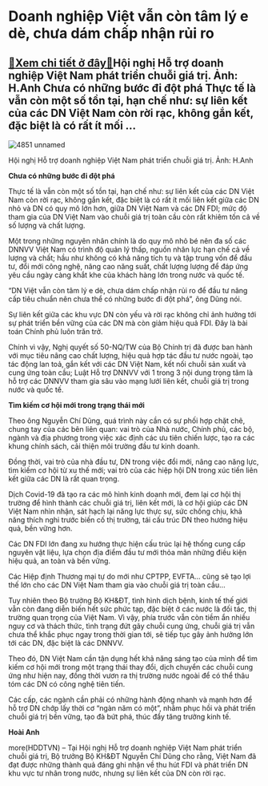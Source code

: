 Doanh nghiệp Việt vẫn còn tâm lý e dè, chưa dám chấp nhận rủi ro
================================================================

[:gift:Xem chi tiết ở đây:gift:](https://hddtvn.com/doanh-nghiep-viet-van-con-tam-ly-e-de-chua-dam-chap-nhan-rui-ro/)Hội nghị Hỗ trợ doanh nghiệp Việt Nam phát triển chuỗi giá trị. Ảnh: H.Anh Chưa có những bước đi đột phá Thực tế là vẫn còn một số tồn tại, hạn chế như: sự liên kết của các DN Việt Nam còn rời rạc, không gắn kết, đặc biệt là có rất ít mối …
------------------------------------------------------------------------------------------------------------------------------------------------------------------------------------------------------------------------------------------------





![4851 unnamed](https://haiquanonline.com.vn/stores/news_dataimages/hienntt/072020/24/10/4851_unnamed.jpg?rt=20200724133836 "undefined")


Hội nghị Hỗ trợ doanh nghiệp Việt Nam phát triển chuỗi giá trị. Ảnh: H.Anh



**Chưa có những bước đi đột phá**


Thực tế là vẫn còn một số tồn tại, hạn chế như: sự liên kết của các DN Việt Nam còn rời rạc, không gắn kết, đặc biệt là có rất ít mối liên kết giữa các DN nhỏ và DN có quy mô lớn hơn, giữa DN Việt Nam và các DN FDI; mức độ tham gia của DN Việt Nam vào chuỗi giá trị toàn cầu còn rất khiêm tốn cả về số lượng và chất lượng.


Một trong những nguyên nhân chính là do quy mô nhỏ bé nên đa số các DNNVV Việt Nam có trình độ quản lý thấp, nguồn nhân lực hạn chế cả về lượng và chất; hầu như không có khả năng tích tụ và tập trung vốn để đầu tư, đổi mới công nghệ, nâng cao năng suất, chất lượng lượng để đáp ứng yêu cầu ngày càng khắt khe của khách hàng lớn trong nước và quốc tế. 


“DN Việt vẫn còn tâm lý e dè, chưa dám chấp nhận rủi ro để đầu tư nâng cấp tiêu chuẩn nên chưa thể có những bước đi đột phá”, ông Dũng nói.


Sự liên kết giữa các khu vực DN còn yếu và rời rạc không chỉ ảnh hưởng tới sự phát triển bền vững của các DN mà còn giảm hiệu quả FDI. Đây là bài toán Chính phủ luôn trăn trở.


Chính vì vậy, Nghị quyết số 50-NQ/TW của Bộ Chính trị đã được ban hành với mục tiêu nâng cao chất lượng, hiệu quả hợp tác đầu tư nước ngoài, tạo tác động lan toả, gắn kết với các DN Việt Nam, kết nối chuỗi sản xuất và cung ứng toàn cầu; Luật Hỗ trợ DNNVV với 1 trong 3 nội dung trọng tâm là hỗ trợ các DNNVV tham gia sâu vào mạng lưới liên kết, chuỗi giá trị trong nước và quốc tế.


**Tìm kiếm cơ hội mới trong trạng thái mới**


Theo ông Nguyễn Chí Dũng, quá trình này cần có sự phối hợp chặt chẽ, chung tay của các bên liên quan: vai trò của Nhà nước, Chính phủ, các bộ, ngành và địa phương trong việc xác định các ưu tiên chiến lược, tạo ra các khung chính sách, cải thiện môi trường đầu tư kinh doanh.


Đồng thời, vai trò của nhà đầu tư, DN trong việc đổi mới, nâng cao năng lực, tìm kiếm cơ hội từ xu thế mới; vai trò của các hiệp hội DN trong xúc tiến liên kết giữa các DN là rất quan trọng.


Dịch Covid-19 đã tạo ra các mô hình kinh doanh mới, đem lại cơ hội thị trường để hình thành các chuỗi giá trị, liên kết mới, là cơ hội giúp các DN Việt Nam nhìn nhận, sát hạch lại năng lực thực sự, sức chống chịu, khả năng thích nghi trước biến cố thị trường, tái cấu trúc DN theo hướng hiệu quả, bền vững hơn.


Các DN FDI lớn đang xu hướng thực hiện cấu trúc lại hệ thống cung cấp nguyên vật liệu, lựa chọn địa điểm đầu tư mới thỏa mãn những điều kiện hiệu quả, an toàn và bền vững.


Các Hiệp định Thương mại tự do mới như CPTPP, EVFTA… cũng sẽ tạo lợi thế lớn cho các DN Việt Nam tham gia vào chuỗi giá trị toàn cầu…


Tuy nhiên theo Bộ trưởng Bộ KH&ĐT, tình hình dịch bệnh, kinh tế thế giới vẫn còn đang diễn biến hết sức phức tạp, đặc biệt ở các nước là đối tác, thị trường quan trọng của Việt Nam. Vì vậy, phía trước vẫn còn tiềm ẩn nhiều nguy cơ và thách thức, tình trạng đứt gãy chuỗi cung ứng, chuỗi giá trị vẫn chưa thể khắc phục ngay trong thời gian tới, sẽ tiếp tục gây ảnh hưởng lớn tới các DN, đặc biệt là các DNNVV.


Theo đó, DN Việt Nam cần tận dụng hết khả năng sáng tạo của mình để tìm kiếm cơ hội mới trong một trạng thái thay đổi, dịch chuyển các chuỗi cung ứng như hiện nay, đồng thời vươn ra thị trường nước ngoài để có thể thâu tóm các DN có công nghệ tiên tiến.


Các cấp, các ngành cần phải có những hành động nhanh và mạnh hơn để hỗ trợ DN chớp lấy thời cơ “ngàn năm có một”, nhằm phục hồi và phát triển chuỗi giá trị bền vững, tạo đà bứt phá, thúc đẩy tăng trưởng kinh tế.







**Hoài Anh**



more(HDDTVN) – Tại Hội nghị Hỗ trợ doanh nghiệp Việt Nam phát triển chuỗi giá trị, Bộ trưởng Bộ KH&ĐT Nguyễn Chí Dũng cho rằng, Việt Nam đã đạt được những thành quả đáng ghi nhận về thu hút FDI và phát triển DN khu vực tư nhân trong nước, nhưng sự liên kết của DN còn rời rạc.

